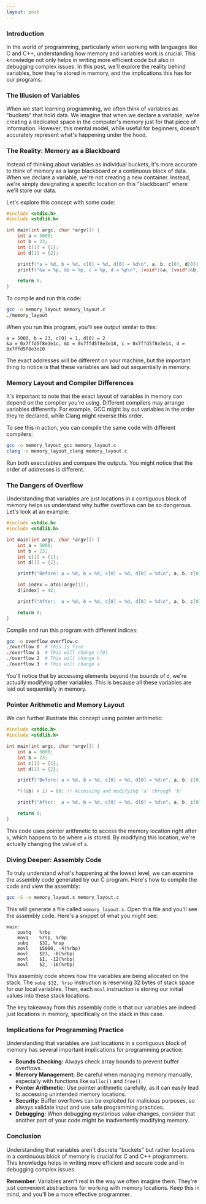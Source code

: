 ```yaml
---
layout: post
---
```

### Introduction

In the world of programming, particularly when working with languages like C and C++, understanding how memory and variables work is crucial. This knowledge not only helps in writing more efficient code but also in debugging complex issues. In this post, we'll explore the reality behind variables, how they're stored in memory, and the implications this has for our programs.

### The Illusion of Variables

When we start learning programming, we often think of variables as "buckets" that hold data. We imagine that when we declare a variable, we're creating a dedicated space in the computer's memory just for that piece of information. However, this mental model, while useful for beginners, doesn't accurately represent what's happening under the hood.

### The Reality: Memory as a Blackboard

Instead of thinking about variables as individual buckets, it's more accurate to think of memory as a large blackboard or a continuous block of data. When we declare a variable, we're not creating a new container. Instead, we're simply designating a specific location on this "blackboard" where we'll store our data.

Let's explore this concept with some code:

```c
#include <stdio.h>
#include <stdlib.h>

int main(int argc, char *argv[]) {
    int a = 5000;
    int b = 23;
    int c[1] = {1};
    int d[1] = {2};

    printf("a = %d, b = %d, c[0] = %d, d[0] = %d\n", a, b, c[0], d[0]);
    printf("&a = %p, &b = %p, c = %p, d = %p\n", (void*)&a, (void*)&b, (void*)c, (void*)d);

    return 0;
}
```

To compile and run this code:

```bash
gcc -o memory_layout memory_layout.c
./memory_layout
```

When you run this program, you'll see output similar to this:

```
a = 5000, b = 23, c[0] = 1, d[0] = 2
&a = 0x7ffd5f8e3e1c, &b = 0x7ffd5f8e3e18, c = 0x7ffd5f8e3e14, d = 0x7ffd5f8e3e10 
```

The exact addresses will be different on your machine, but the important thing to notice is that these variables are laid out sequentially in memory.

### Memory Layout and Compiler Differences

It's important to note that the exact layout of variables in memory can depend on the compiler you're using. Different compilers may arrange variables differently. For example, GCC might lay out variables in the order they're declared, while Clang might reverse this order.

To see this in action, you can compile the same code with different compilers:

```bash
gcc -o memory_layout_gcc memory_layout.c
clang -o memory_layout_clang memory_layout.c
```

Run both executables and compare the outputs. You might notice that the order of addresses is different. 

### The Dangers of Overflow

Understanding that variables are just locations in a contiguous block of memory helps us understand why buffer overflows can be so dangerous. Let's look at an example:

```c
#include <stdio.h>
#include <stdlib.h>

int main(int argc, char *argv[]) {
    int a = 5000;
    int b = 23;
    int c[1] = {1};
    int d[1] = {2};

    printf("Before: a = %d, b = %d, c[0] = %d, d[0] = %d\n", a, b, c[0], d[0]);

    int index = atoi(argv[1]);
    d[index] = 42; 

    printf("After:  a = %d, b = %d, c[0] = %d, d[0] = %d\n", a, b, c[0], d[0]);

    return 0;
}
```

Compile and run this program with different indices:

```bash
gcc -o overflow overflow.c
./overflow 0  # This is fine
./overflow 1  # This will change c[0]
./overflow 2  # This will change b
./overflow 3  # This will change a
```

You'll notice that by accessing elements beyond the bounds of `d`, we're actually modifying other variables. This is because all these variables are laid out sequentially in memory.

### Pointer Arithmetic and Memory Layout

We can further illustrate this concept using pointer arithmetic:

```c
#include <stdio.h>
#include <stdlib.h>

int main(int argc, char *argv[]) {
    int a = 5000;
    int b = 23;
    int c[1] = {1};
    int d[1] = {2};

    printf("Before: a = %d, b = %d, c[0] = %d, d[0] = %d\n", a, b, c[0], d[0]);

    *((&b) + 1) = 80; // Accessing and modifying 'a' through 'b'

    printf("After:  a = %d, b = %d, c[0] = %d, d[0] = %d\n", a, b, c[0], d[0]);

    return 0;
}
```

This code uses pointer arithmetic to access the memory location right after `b`, which happens to be where `a` is stored. By modifying this location, we're actually changing the value of `a`.

### Diving Deeper: Assembly Code

To truly understand what's happening at the lowest level, we can examine the assembly code generated by our C program. Here's how to compile the code and view the assembly:

```bash
gcc -S -o memory_layout.s memory_layout.c
```

This will generate a file called `memory_layout.s`. Open this file and you'll see the assembly code. Here's a snippet of what you might see:

```assembly
main:
    pushq   %rbp
    movq    %rsp, %rbp
    subq    $32, %rsp 
    movl    $5000, -4(%rbp) 
    movl    $23, -8(%rbp) 
    movl    $1, -12(%rbp) 
    movl    $2, -16(%rbp) 
```

This assembly code shows how the variables are being allocated on the stack. The `subq $32, %rsp` instruction is reserving 32 bytes of stack space for our local variables. Then, each `movl` instruction is storing our initial values into these stack locations.

The key takeaway from this assembly code is that our variables are indeed just locations in memory, specifically on the stack in this case.

### Implications for Programming Practice

Understanding that variables are just locations in a contiguous block of memory has several important implications for programming practice:

- **Bounds Checking:** Always check array bounds to prevent buffer overflows.
- **Memory Management:** Be careful when managing memory manually, especially with functions like `malloc()` and `free()`.
- **Pointer Arithmetic:** Use pointer arithmetic carefully, as it can easily lead to accessing unintended memory locations.
- **Security:** Buffer overflows can be exploited for malicious purposes, so always validate input and use safe programming practices.
- **Debugging:** When debugging mysterious value changes, consider that another part of your code might be inadvertently modifying memory.

### Conclusion

Understanding that variables aren't discrete "buckets" but rather locations in a continuous block of memory is crucial for C and C++ programmers. This knowledge helps in writing more efficient and secure code and in debugging complex issues.

**Remember**: Variables aren't real in the way we often imagine them. They're just convenient abstractions for working with memory locations. Keep this in mind, and you'll be a more effective programmer. 
